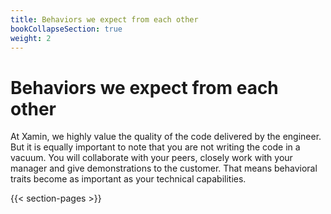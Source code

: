 ```yaml
---
title: Behaviors we expect from each other
bookCollapseSection: true
weight: 2
---
```


# Behaviors we expect from each other

At Xamin, we highly value the quality of the code delivered by the engineer. But it is equally important to note that you are not writing the code in a vacuum. You will collaborate with your peers, closely work with your manager and give demonstrations to the customer. That means behavioral traits become as important as your technical capabilities.

{{< section-pages >}}

